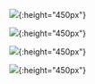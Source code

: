 ![](/wimage/MO_245095684871_000/bers0054/gtheta_vs_r){:height="450px"}

![](/wimage/MO_245095684871_000/bers0054/Fc_vs_r){:height="450px"}

![](/wimage/MO_245095684871_000/bers0054/Fa_vs_r){:height="450px"}

![](/wimage/MO_245095684871_000/bers0054/Fr_vs_r_jpg){:height="450px"}

